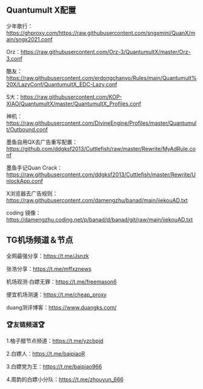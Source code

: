 ## Quantumult X配置

少年歌行：https://ghproxy.com/https://raw.githubusercontent.com/sngxmini/QuanX/main/sngx2021.conf

Orz：https://raw.githubusercontent.com/Orz-3/QuantumultX/master/Orz-3.conf

酷友：https://raw.githubusercontent.com/erdongchanyo/Rules/main/Quantumult%20X/LazyConf/QuantumultX_EDC-Lazy.conf

S大：https://raw.githubusercontent.com/KOP-XIAO/QuantumultX/master/QuantumultX_Profiles.conf

神机：https://raw.githubusercontent.com/DivineEngine/Profiles/master/Quantumult/Outbound.conf

墨鱼自用QX去广告重写配置：https://github.com/ddgksf2013/Cuttlefish/raw/master/Rewrite/MyAdRule.conf

墨鱼手记Quan Crack：https://raw.githubusercontent.com/ddgksf2013/Cuttlefish/master/Rewrite/UnlockApp.conf

X浏览器去广告规则：https://raw.githubusercontent.com/damengzhu/banad/main/jiekouAD.txt

coding 镜像：https://damengzhu.coding.net/p/banad/d/banad/git/raw/main/jiekouAD.txt

## TG机场频道＆节点

全网最强分享：https://t.me/Jsnzk

张浩分享：https://t.me/mffxznews

机场观测·白嫖无罪：https://t.me/freemason6

便宜机场测速：https://t.me/cheap_proxy

duang测评博客：https://www.duangks.com/

### 🏆友链频道🏆

1.柚子醋节点频道：https://t.me/yzcbpjd

2.白嫖人：https://t.me/baipiaoR

3.白嫖党为王：https://t.me/baipiao966

4.周韵的白嫖小分队：https://t.me/zhouyun_666

